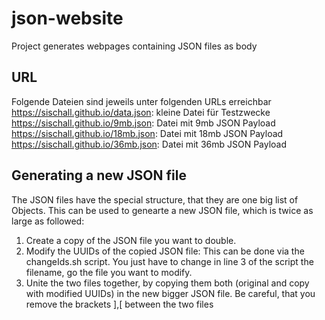 # json-website

Project generates webpages containing JSON files as body

## URL

Folgende Dateien sind jeweils unter folgenden URLs erreichbar  
https://sischall.github.io/data.json: kleine Datei für Testzwecke  
https://sischall.github.io/9mb.json: Datei mit 9mb JSON Payload  
https://sischall.github.io/18mb.json: Datei mit 18mb JSON Payload  
https://sischall.github.io/36mb.json: Datei mit 36mb JSON Payload

## Generating a new JSON file
The JSON files have the special structure, that they are one big list of Objects. This can be used to genearte a new JSON file, which is twice as large as followed:  
1. Create a copy of the JSON file you want to double.  
2. Modify the UUIDs of the copied JSON file: This can be done via the changeIds.sh script. You just have to change in line 3 of the script the filename, go the file you want to modify.  
3. Unite the two files together, by copying them both (original and copy with modified UUIDs) in the new bigger JSON file. Be careful, that you remove the brackets ],[ between the two files  
